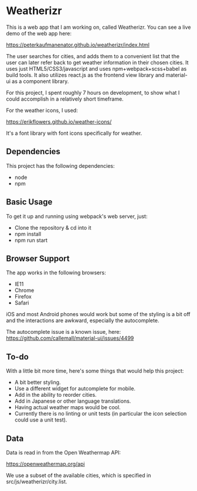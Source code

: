 # Weatherizr

This is a web app that I am working on, called Weatherizr.  You can see a live demo of the web app here:

https://peterkaufmanenator.github.io/weatherizr/index.html

The user searches for cities, and adds them to a convenient list that the user can later refer back to get weather information in their chosen cities.  It uses just HTML5/CSS3/javascript and uses npm+webpack+scss+babel as build tools.  It also utilizes react.js as the frontend view library and material-ui as a component library.  

For this project, I spent roughly 7 hours on development, to show what I could accomplish in a relatively short timeframe.

For the weather icons, I used:

https://erikflowers.github.io/weather-icons/

It's a font library with font icons specifically for weather.

Dependencies
------------

This project has the following dependencies:

* node
* npm

Basic Usage
-----------

To get it up and running using webpack's web server, just:

* Clone the repository & cd into it
* npm install
* npm run start

Browser Support
-----------

The app works in the following browsers:

* IE11
* Chrome
* Firefox
* Safari

iOS and most Android phones would work but some of the styling is a bit off and the interactions are awkward, especially the autocomplete.

The autocomplete issue is a known issue, here: https://github.com/callemall/material-ui/issues/4499

To-do
-----------

With a little bit more time, here's some things that would help this project:

* A bit better styling.
* Use a different widget for autcomplete for mobile.
* Add in the ability to reorder cities.
* Add in Japanese or other language translations.
* Having actual weather maps would be cool.
* Currently there is no linting or unit tests (in particular the icon selection could use a unit test).

Data
-----------

Data is read in from the Open Weathermap API:

https://openweathermap.org/api

We use a subset of the available cities, which is specified in src/js/weatherizr/city.list.